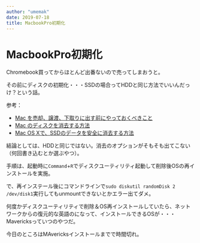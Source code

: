 ```yaml
---
author: "umemak"
date: 2019-07-18
title: MacbookPro初期化
---
```


# MacbookPro初期化

Chromebook買ってからほとんど出番ないので売ってしまおうと。

その前にディスクの初期化・・・SSDの場合ってHDDと同じ方法でいいんだっけ？という話。

参考：
- [Mac を売却、譲渡、下取りに出す前にやっておくべきこと](https://support.apple.com/ja-jp/HT201065)
- [Mac のディスクを消去する方法](https://support.apple.com/ja-jp/HT208496)
- [Mac OS Xで、SSDのデータを安全に消去する方法](https://www.lifehacker.jp/2014/06/140601erase_solid_state.html)

結論としては、HDDと同じではない。消去のオプションがそもそも出てこない（何回書き込むとか選ぶやつ）。

手順は、起動時に`Command`+`R`でディスクユーティリティ起動して削除後OSの再インストールを実施。

で、再インステール後にコマンドラインで`sudo diskutil randomDisk 2 /dev/disk1`実行してもunmountできないとかエラー出てダメ。

何度かディスクユーティリティで削除＆OS再インストールしていたら、ネットワークからの復元的な英語のになって、インストールできるOSが・・・Mavericksっていつのやつだ。

今日のところはMAvericksインストールまでで時間切れ。
